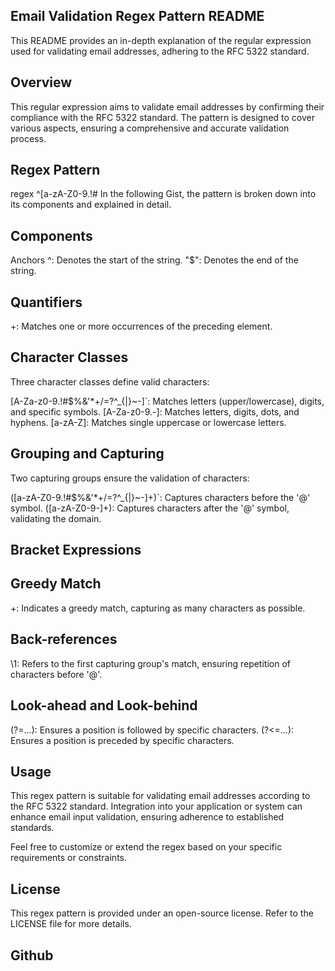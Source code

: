 ## Email Validation Regex Pattern README

This README provides an in-depth explanation of the regular expression used for validating email addresses, adhering to the RFC 5322 standard.

## Overview

This regular expression aims to validate email addresses by confirming their compliance with the RFC 5322 standard. The pattern is designed to cover various aspects, ensuring a comprehensive and accurate validation process.

## Regex Pattern

regex
^[a-zA-Z0-9.!#$%&'*+/=?^_`{|}~-]+@[a-zA-Z0-9-]+(?:[a-zA-Z0-9-]+)*$
In the following Gist, the pattern is broken down into its components and explained in detail.

## Components
Anchors
^: Denotes the start of the string.
"$": Denotes the end of the string.

## Quantifiers
+: Matches one or more occurrences of the preceding element.

## Character Classes
Three character classes define valid characters:

[A-Za-z0-9.!#$%&'*+/=?^_{|}~-]`: Matches letters (upper/lowercase), digits, and specific symbols.
[A-Za-z0-9.-]: Matches letters, digits, dots, and hyphens.
[a-zA-Z]: Matches single uppercase or lowercase letters.

## Grouping and Capturing
Two capturing groups ensure the validation of characters:

([a-zA-Z0-9.!#$%&'*+/=?^_{|}~-]+)`: Captures characters before the '@' symbol.
([a-zA-Z0-9-]+): Captures characters after the '@' symbol, validating the domain.

## Bracket Expressions
[^a-zA-Z0-9._%+-]: Ensures that invalid characters are not present before '@'.

## Greedy Match
+: Indicates a greedy match, capturing as many characters as possible.

## Back-references
\1: Refers to the first capturing group's match, ensuring repetition of characters before '@'.

## Look-ahead and Look-behind
(?=...): Ensures a position is followed by specific characters.
(?<=...): Ensures a position is preceded by specific characters.

## Usage
This regex pattern is suitable for validating email addresses according to the RFC 5322 standard. Integration into your application or system can enhance email input validation, ensuring adherence to established standards.

Feel free to customize or extend the regex based on your specific requirements or constraints.

## License
This regex pattern is provided under an open-source license. Refer to the LICENSE file for more details.

## Github
